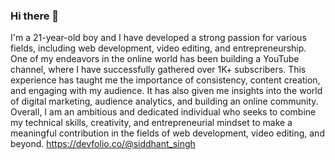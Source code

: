 ### Hi there 👋

I'm a 21-year-old boy and I have developed a strong passion for various fields, including web development, video editing, and entrepreneurship. One of my endeavors in the online world has been building a YouTube channel, where I have successfully gathered over 1K+ subscribers. This experience has taught me the importance of consistency, content creation, and engaging with my audience. It has also given me insights into the world of digital marketing, audience analytics, and building an online community. Overall, I am an ambitious and dedicated individual who seeks to combine my technical skills, creativity, and entrepreneurial mindset to make a meaningful contribution in the fields of web development, video editing, and beyond.
https://devfolio.co/@siddhant_singh
